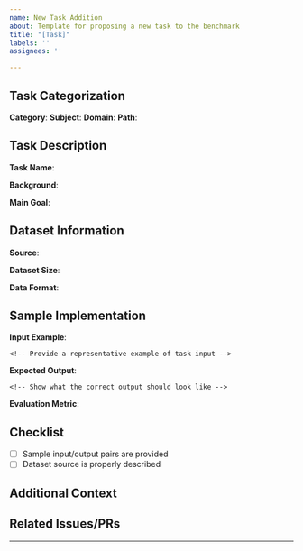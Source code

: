 ```yaml
---
name: New Task Addition
about: Template for proposing a new task to the benchmark
title: "[Task]"
labels: ''
assignees: ''

---
```


## Task Categorization
<!-- Please fill in the following information about your task -->

**Category**: <!-- Choose one: advanced_reasoning, basic_knowledge, research -->
**Subject**: <!-- e.g., Chemistry, Physics, Materials Science -->
**Domain**: <!-- Specific domain within the subject, e.g., Organic Chemistry, Quantum Mechanics -->
**Path**: <!-- Proposed path in repo structure, e.g., science/advanced_reasoning/chemistry/organic/ -->

## Task Description

**Task Name**: <!-- A short, descriptive name for your task -->

**Background**:
<!-- Provide context about why this task is important and what it aims to evaluate -->

**Main Goal**:
<!-- Clearly state what aspect of scientific knowledge or reasoning this task evaluates -->


## Dataset Information

**Source**:
<!-- Describe where the data comes from (e.g., published dataset, curated from papers) -->
<!-- Include relevant citations or links -->

**Dataset Size**:
<!-- Provide approximate numbers for:
- Training examples (if applicable)
- Validation examples
- Test examples
-->

**Data Format**:
<!-- Describe the format of your data (e.g., multiple choice, free response, structured output) -->

## Sample Implementation

**Input Example**:
```
<!-- Provide a representative example of task input -->
```

**Expected Output**:
```
<!-- Show what the correct output should look like -->
```

**Evaluation Metric**:
<!-- Describe how responses will be evaluated (e.g., exact match, RMSE, domain-specific metrics) -->

## Checklist
- [ ] Sample input/output pairs are provided
- [ ] Dataset source is properly described

## Additional Context
<!-- Add any other relevant information, clarifications, or screenshots -->

## Related Issues/PRs
<!-- Reference any related issues or pull requests -->

---
<!-- Before submitting:
1. Tag appropriate maintainers
2. Add relevant labels (Category, Subject...etc)
-->
